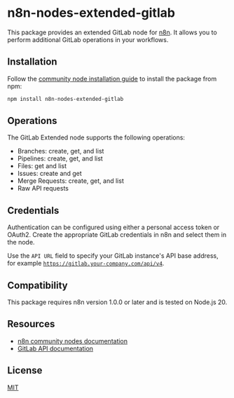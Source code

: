 # n8n-nodes-extended-gitlab

This package provides an extended GitLab node for [n8n](https://n8n.io). It allows you to perform additional GitLab operations in your workflows.

## Installation

Follow the [community node installation guide](https://docs.n8n.io/integrations/community-nodes/installation/) to install the package from npm:

```bash
npm install n8n-nodes-extended-gitlab
```

## Operations

The GitLab Extended node supports the following operations:

- Branches: create, get, and list
- Pipelines: create, get, and list
- Files: get and list
- Issues: create and get
- Merge Requests: create, get, and list
- Raw API requests


## Credentials

Authentication can be configured using either a personal access token or OAuth2. Create the appropriate GitLab credentials in n8n and select them in the node.

Use the <code>API URL</code> field to specify your GitLab instance's API base address, for example <code>https://gitlab.your-company.com/api/v4</code>.

## Compatibility

This package requires n8n version 1.0.0 or later and is tested on Node.js 20.

## Resources

- [n8n community nodes documentation](https://docs.n8n.io/integrations/#community-nodes)
- [GitLab API documentation](https://docs.gitlab.com/ee/api/)

## License

[MIT](LICENSE.md)
